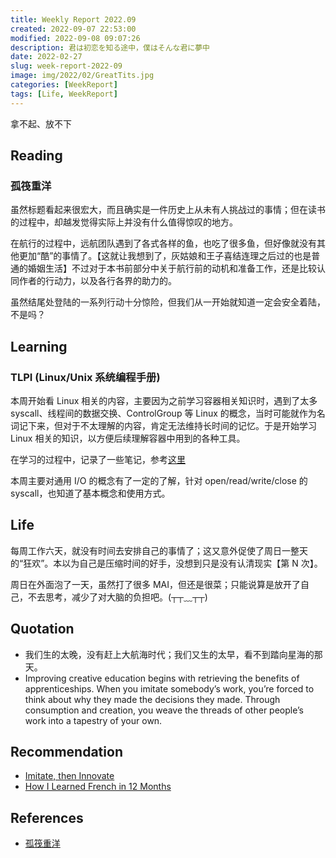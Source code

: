```yaml
---
title: Weekly Report 2022.09
created: 2022-09-07 22:53:00
modified: 2022-09-08 09:07:26
description: 君は初恋を知る途中，僕はそんな君に夢中
date: 2022-02-27
slug: week-report-2022-09
image: img/2022/02/GreatTits.jpg
categories: [WeekReport]
tags: [Life, WeekReport]
---
```


拿不起、放不下

## Reading

### 孤筏重洋

虽然标题看起来很宏大，而且确实是一件历史上从未有人挑战过的事情；但在读书的过程中，却越发觉得实际上并没有什么值得惊叹的地方。

在航行的过程中，远航团队遇到了各式各样的鱼，也吃了很多鱼，但好像就没有其他更加“酷”的事情了。【这就让我想到了，灰姑娘和王子喜结连理之后过的也是普通的婚姻生活】不过对于本书前部分中关于航行前的动机和准备工作，还是比较认同作者的行动力，以及各行各界的助力的。

虽然结尾处登陆的一系列行动十分惊险，但我们从一开始就知道一定会安全着陆，不是吗？

## Learning

### TLPI (Linux/Unix 系统编程手册)

本周开始看 Linux 相关的内容，主要因为之前学习容器相关知识时，遇到了太多 syscall、线程间的数据交换、ControlGroup 等 Linux 的概念，当时可能就作为名词记下来，但对于不太理解的内容，肯定无法维持长时间的记忆。于是开始学习 Linux 相关的知识，以方便后续理解容器中用到的各种工具。

在学习的过程中，记录了一些笔记，参考[这里](https://rin.azusachino.cn/reading/linux-unix-handbook/01.basic-concept.html)

本周主要对通用 I/O 的概念有了一定的了解，针对 open/read/write/close 的 syscall，也知道了基本概念和使用方式。

## Life

每周工作六天，就没有时间去安排自己的事情了；这又意外促使了周日一整天的“狂欢”。本以为自己是压缩时间的好手，没想到只是没有认清现实【第 N 次】。

周日在外面泡了一天，虽然打了很多 MAI，但还是很菜；只能说算是放开了自己，不去思考，减少了对大脑的负担吧。(┬┬﹏┬┬)

## Quotation

- 我们生的太晚，没有赶上大航海时代；我们又生的太早，看不到踏向星海的那天。
- Improving creative education begins with retrieving the benefits of apprenticeships. When you imitate somebody’s work, you’re forced to think about why they made the decisions they made. Through consumption and creation, you weave the threads of other people’s work into a tapestry of your own.

## Recommendation

- [Imitate, then Innovate](https://perell.com/essay/imitate-then-innovate/)
- [How I Learned French in 12 Months](https://runwes.com/2020/02/11/howilearnedfrench.html)

## References

- [孤筏重洋](https://weread.qq.com/web/reader/2ec3289071e128722ec7b71)

